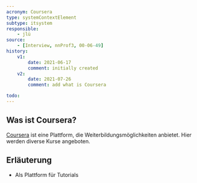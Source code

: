 ```yaml
---
acronym: Coursera
type: systemContextElement
subtype: itsystem
responsible:
    - jlü
source:
    - [Interview, nnProf3, 00-06-49]
history:
    v1:
        date: 2021-06-17
        comment: initially created
    v2:
        date: 2021-07-26
        comment: add what is Coursera

todo:
---
```


## Was ist Coursera?

[Coursera](https://de.coursera.org) ist eine Plattform, die Weiterbildungsmöglichkeiten anbietet. Hier werden diverse Kurse angeboten.

## Erläuterung

* Als Plattform für Tutorials

